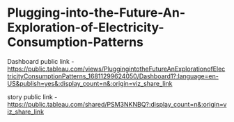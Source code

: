 # Plugging-into-the-Future-An-Exploration-of-Electricity-Consumption-Patterns


Dashboard public link -  https://public.tableau.com/views/PluggingintotheFutureAnExplorationofElectricityConsumptionPatterns_16811299624050/Dashboard1?:language=en-US&publish=yes&:display_count=n&:origin=viz_share_link


story public link   -   https://public.tableau.com/shared/PSM3NKNBQ?:display_count=n&:origin=viz_share_link 
